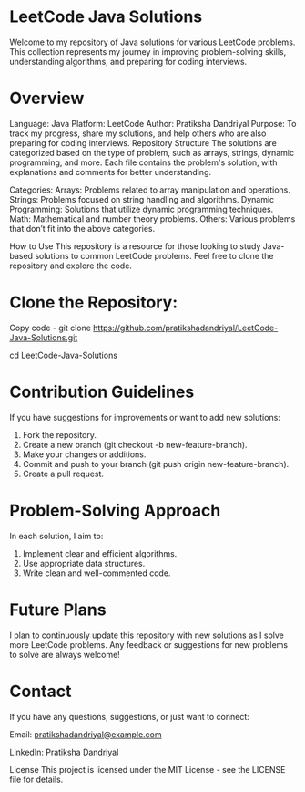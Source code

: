 # LeetCode Java Solutions
Welcome to my repository of Java solutions for various LeetCode problems. This collection represents my journey in improving problem-solving skills, understanding algorithms, and preparing for coding interviews.

# Overview
Language: Java
Platform: LeetCode
Author: Pratiksha Dandriyal
Purpose: To track my progress, share my solutions, and help others who are also preparing for coding interviews.
Repository Structure
The solutions are categorized based on the type of problem, such as arrays, strings, dynamic programming, and more. Each file contains the problem's solution, with explanations and comments for better understanding.


Categories:
Arrays: Problems related to array manipulation and operations.
Strings: Problems focused on string handling and algorithms.
Dynamic Programming: Solutions that utilize dynamic programming techniques.
Math: Mathematical and number theory problems.
Others: Various problems that don’t fit into the above categories.

How to Use
This repository is a resource for those looking to study Java-based solutions to common LeetCode problems. Feel free to clone the repository and explore the code.

# Clone the Repository:
Copy code -
git clone https://github.com/pratikshadandriyal/LeetCode-Java-Solutions.git

cd LeetCode-Java-Solutions

# Contribution Guidelines

If you have suggestions for improvements or want to add new solutions:
1. Fork the repository.
2. Create a new branch (git checkout -b new-feature-branch).
3. Make your changes or additions.
4. Commit and push to your branch (git push origin new-feature-branch).
5. Create a pull request.
   
# Problem-Solving Approach
In each solution, I aim to:
1. Implement clear and efficient algorithms.
2. Use appropriate data structures.
3. Write clean and well-commented code.


# Future Plans
I plan to continuously update this repository with new solutions as I solve more LeetCode problems. Any feedback or suggestions for new problems to solve are always welcome!

# Contact

If you have any questions, suggestions, or just want to connect:

Email: pratikshadandriyal@example.com

LinkedIn: Pratiksha Dandriyal

License
This project is licensed under the MIT License - see the LICENSE file for details.
